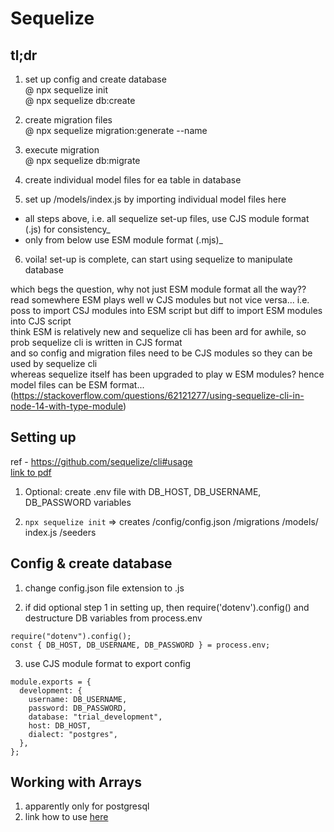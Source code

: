 # Sequelize

## tl;dr

1. set up config and create database<br>
   @ npx sequelize init  
   @ npx sequelize db:create

2. create migration files<br>
   @ npx sequelize migration:generate --name <filename>

3. execute migration<br>
   @ npx sequelize db:migrate

4. create individual model files for ea table in database

5. set up /models/index.js by importing individual model files here

- all steps above, i.e. all sequelize set-up files, use CJS module format (.js) for consistency\_<br>
- only from below use ESM module format (.mjs)\_

6. voila! set-up is complete, can start using sequelize to manipulate database

which begs the question, why not just ESM module format all the way??<br>
read somewhere ESM plays well w CJS modules but not vice versa... i.e. poss to import CSJ modules into ESM script but diff to import ESM modules into CJS script<br>
think ESM is relatively new and sequelize cli has been ard for awhile, so prob sequelize cli is written in CJS format<br>
and so config and migration files need to be CJS modules so they can be used by sequelize cli<br>
whereas sequelize itself has been upgraded to play w ESM modules? hence model files can be ESM format...<br>
(https://stackoverflow.com/questions/62121277/using-sequelize-cli-in-node-14-with-type-module)

## Setting up

ref - https://github.com/sequelize/cli#usage  
[link to pdf](./SequelizeCLI.pdf)

1. Optional: create .env file with DB_HOST, DB_USERNAME, DB_PASSWORD variables

2. `npx sequelize init`
   => creates
   /config/config.json
   /migrations
   /models/ index.js
   /seeders

## Config & create database

1. change config.json file extension to .js

2. if did optional step 1 in setting up, then require('dotenv').config() and destructure DB variables from process.env

```
require("dotenv").config();
const { DB_HOST, DB_USERNAME, DB_PASSWORD } = process.env;
```

3. use CJS module format to export config

```
module.exports = {
  development: {
    username: DB_USERNAME,
    password: DB_PASSWORD,
    database: "trial_development",
    host: DB_HOST,
    dialect: "postgres",
  },
};
```

## Working with Arrays

1. apparently only for postgresql
2. link how to use [here](https://medium.com/@olesiag/how-to-insert-into-postgresql-array-using-sequelize-and-express-31a2dae05c51)
